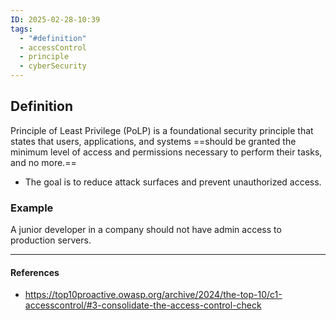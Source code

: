 ```yaml
---
ID: 2025-02-28-10:39
tags:
  - "#definition"
  - accessControl
  - principle
  - cyberSecurity
---
```

## Definition

Principle of Least Privilege (PoLP) is a foundational security principle that states that users, applications, and systems ==should be granted the minimum level of access and permissions necessary to perform their tasks, and no more.==
- The goal is to reduce attack surfaces and prevent unauthorized access.

### Example

A junior developer in a company should not have admin access to production servers.

---
#### References
- https://top10proactive.owasp.org/archive/2024/the-top-10/c1-accesscontrol/#3-consolidate-the-access-control-check